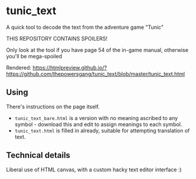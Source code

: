 # tunic_text
A quick tool to decode the text from the adventure game "Tunic"

THIS REPOSITORY CONTAINS SPOILERS!

Only look at the tool if you have page 54 of the in-game manual, otherwise you'll be mega-spoiled

Rendered: https://htmlpreview.github.io/?https://github.com/thepowersgang/tunic_text/blob/master/tunic_text.html

## Using
There's instructions on the page itself.

- `tunic_text_bare.html` is a version with no meaning ascribed to any symbol - download this and edit to assign meanings to each symbol.
- `tunic_text.html` is filled in already, suitable for attempting translation of text.

## Technical details
Liberal use of HTML canvas, with a custom hacky text editor interface :)
